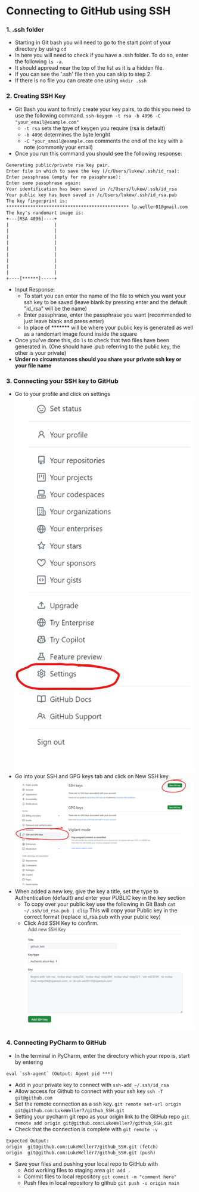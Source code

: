 # Connecting to GitHub using SSH


### 1. .ssh folder

- Starting in Git bash you will need to go to the start point of your directory by using ```cd```
- In here you will need to check if you have a .ssh folder. To do so, enter the following ```ls -a```.
- It should appread near the top of the list as it is a hidden file.
- If you can see the '.ssh' file then you can skip to step 2.
- If there is no file you can create one using ```mkdir .ssh```
### 2. Creating SSH Key

- Git Bash you want to firstly create your key pairs, to do this you need to use the following command. ```ssh-keygen -t rsa -b 4096 -C "your_email@example.com"```
  - ```-t rsa``` sets the tpye of keygen you require (rsa is default)
  - ```-b 4096``` determines the byte lenght
  - ```-C "your_smail@example.com``` comments the end of the key with a note (commonly your email)
- Once you run this command you should see the following response:
```
Generating public/private rsa key pair.
Enter file in which to save the key (/c/Users/lukew/.ssh/id_rsa):
Enter passphrase (empty for no passphrase):
Enter same passphrase again:
Your identification has been saved in /c/Users/lukew/.ssh/id_rsa
Your public key has been saved in /c/Users/lukew/.ssh/id_rsa.pub
The key fingerprint is:
********************************************** lp.weller01@gmail.com
The key's randomart image is:
+---[RSA 4096]----+
|                 |
|                 |
|                 |
|                 |
|                 |
|                 |
|                 |
|                 |
|                 |
+----[******]-----+
```
- Input Response:
  - To start you can enter the name of the file to which you want your ssh key to be saved (leave blank by pressing enter and the default "id_rsa" will be the name)
  - Enter passphrase, enter the passphrase you want (recommended to just leave blank and press enter)
  - In place of ******* will be where your public key is generated as well as a randomart image found inside the square
- Once you've done this, do ```ls``` to check that two files have been generated in. (One should have .pub referring to the public key, the other is your private)
- **Under no circumstances should you share your private ssh key or your file name**

### 3. Connecting your SSH key to GitHub

- Go to your profile and click on settings
![](Settings.png)
- Go into your SSH and GPG keys tab and click on New SSH key
![](SSH_GPG_Keys.png)
- When added a new key, give the key a title, set the type to Authentication (default) and enter your PUBLIC key in the key section
  - To copy over your public key use the following in Git Bash ```cat ~/.ssh/id_rsa.pub | clip``` This will copy your Public key in the correct format (replace id_rsa.pub with your public key)
  - Click Add SSH Key to confirm.
![](NewKey.png)

### 4. Connecting PyCharm to GitHub

- In the terminal in PyCharm, enter the directory which your repo is, start by entering   
``` 
eval `ssh-agent` (Output: Agent pid ***)
```
- Add in your private key to connect with
```ssh-add ~/.ssh/id_rsa```
- Allow access for Github to connect with your ssh key
```ssh -T git@github.com```
- Set the remote connection as a ssh key.
```git remote set-url origin git@github.com:LukeWeller7/github_SSH.git```
- Setting your pycharm git repo as your origin link to the GitHub repo
```git remote add origin git@github.com:LukeWeller7/github_SSH.git```
- Check that the connection is complete with
```git remote -v```
```
Expected Output:
origin  git@github.com:LukeWeller7/github_SSH.git (fetch)
origin  git@github.com:LukeWeller7/github_SSH.git (push)
```
- Save your files and pushing your local repo to GitHub with
  - Add working files to staging area ```git add .```
  - Commit files to local repository ```git commit -m "comment here"```
  - Push files in local repository to github ```git push -u origin main```
